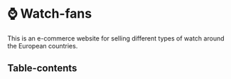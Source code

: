 # ⌚ Watch-fans
This is an e-commerce website for selling different types of watch around the European countries.

## Table-contents